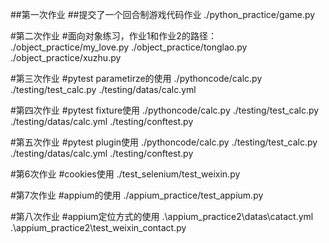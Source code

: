 ##第一次作业
##提交了一个回合制游戏代码作业
./python_practice/game.py

#第二次作业
#面向对象练习，作业1和作业2的路径：
./object_practice/my_love.py
./object_practice/tonglao.py
./object_practice/xuzhu.py

#第三次作业
#pytest parametirze的使用
./pythoncode/calc.py
./testing/test_calc.py
./testing/datas/calc.yml

#第四次作业
#pytest fixture使用
./pythoncode/calc.py
./testing/test_calc.py
./testing/datas/calc.yml
./testing/conftest.py

#第五次作业
#pytest plugin使用
./pythoncode/calc.py
./testing/test_calc.py
./testing/datas/calc.yml
./testing/conftest.py

#第6次作业
#cookies使用
./test_selenium/test_weixin.py

#第7次作业
#appium的使用
./appium_practice/test_appium.py

#第八次作业
#appium定位方式的使用
.\appium_practice2\datas\catact.yml
.\appium_practice2\test_weixin_contact.py





